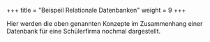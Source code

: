 +++
title = "Beispeil Relationale Datenbanken"
weight = 9
+++

Hier werden die oben genannten Konzepte im Zusammenhang einer Datenbank für eine Schülerfirma nochmal dargestellt.
